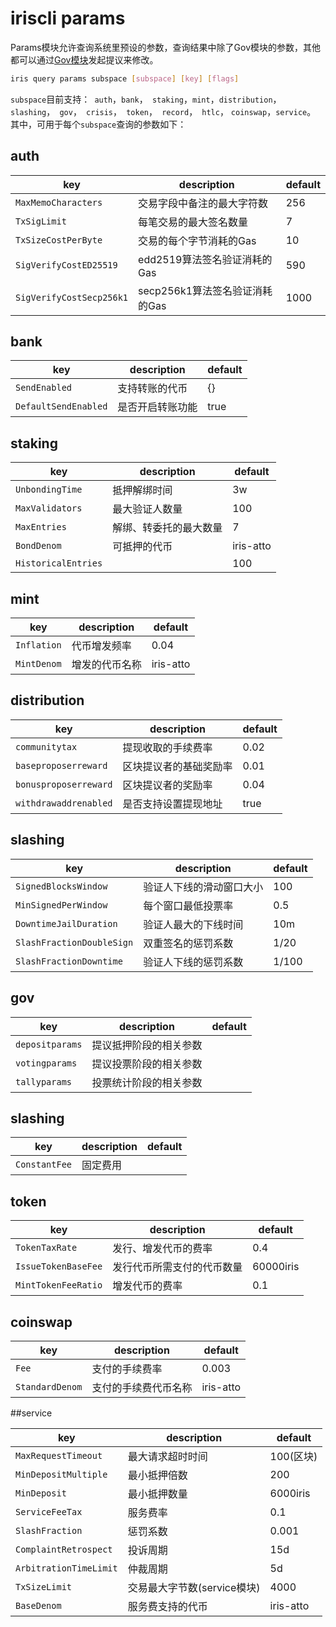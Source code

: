 # iriscli params

Params模块允许查询系统里预设的参数，查询结果中除了Gov模块的参数，其他都可以通过[Gov模块](./gov.md)发起提议来修改。

```bash
iris query params subspace [subspace] [key] [flags]
```

`subspace`目前支持：` auth`，`bank`，` staking`，`mint`，`distribution`，`slashing`，` gov`，` crisis`，` token`，` record`，` htlc`， `coinswap`，`service`。
其中，可用于每个`subspace`查询的参数如下：

## auth

| key                      | description                    | default |
| ------------------------ | ------------------------------ | ------- |
| `MaxMemoCharacters`      | 交易字段中备注的最大字符数     | 256     |
| `TxSigLimit`             | 每笔交易的最大签名数量         | 7       |
| `TxSizeCostPerByte`      | 交易的每个字节消耗的Gas        | 10      |
| `SigVerifyCostED25519`   | edd2519算法签名验证消耗的Gas   | 590     |
| `SigVerifyCostSecp256k1` | secp256k1算法签名验证消耗的Gas | 1000    |

## bank

| key                  | description      | default |
| -------------------- | ---------------- | ------- |
| `SendEnabled`        | 支持转账的代币   | {}      |
| `DefaultSendEnabled` | 是否开启转账功能 | true    |

## staking

| key                 | description            | default   |
| ------------------- | ---------------------- | --------- |
| `UnbondingTime`     | 抵押解绑时间           | 3w        |
| `MaxValidators`     | 最大验证人数量         | 100       |
| `MaxEntries`        | 解绑、转委托的最大数量 | 7         |
| `BondDenom`         | 可抵押的代币           | iris-atto |
| `HistoricalEntries` |                        | 100       |

## mint

| key         | description    | default   |
| ----------- | -------------- | --------- |
| `Inflation` | 代币增发频率   | 0.04      |
| `MintDenom` | 增发的代币名称 | iris-atto |

## distribution

| key                   | description            | default |
| --------------------- | ---------------------- | ------- |
| `communitytax`        | 提现收取的手续费率     | 0.02    |
| `baseproposerreward`  | 区块提议者的基础奖励率 | 0.01    |
| `bonusproposerreward` | 区块提议者的奖励率     | 0.04    |
| `withdrawaddrenabled` | 是否支持设置提现地址   | true    |

## slashing

| key                       | description              | default |
| ------------------------- | ------------------------ | ------- |
| `SignedBlocksWindow`      | 验证人下线的滑动窗口大小 | 100     |
| `MinSignedPerWindow`      | 每个窗口最低投票率       | 0.5     |
| `DowntimeJailDuration`    | 验证人最大的下线时间     | 10m     |
| `SlashFractionDoubleSign` | 双重签名的惩罚系数       | 1/20    |
| `SlashFractionDowntime`   | 验证人下线的惩罚系数     | 1/100   |

## gov

| key             | description            | default |
| --------------- | ---------------------- | ------- |
| `depositparams` | 提议抵押阶段的相关参数 |         |
| `votingparams`  | 提议投票阶段的相关参数 |         |
| `tallyparams`   | 投票统计阶段的相关参数 |         |

## slashing

| key           | description | default |
| ------------- | ----------- | ------- |
| `ConstantFee` | 固定费用    |         |

## token

| key                 | description                | default   |
| ------------------- | -------------------------- | --------- |
| `TokenTaxRate`      | 发行、增发代币的费率       | 0.4       |
| `IssueTokenBaseFee` | 发行代币所需支付的代币数量 | 60000iris |
| `MintTokenFeeRatio` | 增发代币的费率             | 0.1       |

## coinswap

| key             | description          | default   |
| --------------- | -------------------- | --------- |
| `Fee`           | 支付的手续费率       | 0.003     |
| `StandardDenom` | 支付的手续费代币名称 | iris-atto |

##service

| key                    | description                 | default   |
| ---------------------- | --------------------------- | --------- |
| `MaxRequestTimeout`    | 最大请求超时时间            | 100(区块) |
| `MinDepositMultiple`   | 最小抵押倍数                | 200       |
| `MinDeposit`           | 最小抵押数量                | 6000iris  |
| `ServiceFeeTax`        | 服务费率                    | 0.1       |
| `SlashFraction`        | 惩罚系数                    | 0.001     |
| `ComplaintRetrospect`  | 投诉周期                    | 15d       |
| `ArbitrationTimeLimit` | 仲裁周期                    | 5d        |
| `TxSizeLimit`          | 交易最大字节数(service模块) | 4000      |
| `BaseDenom`            | 服务费支持的代币            | iris-atto |


